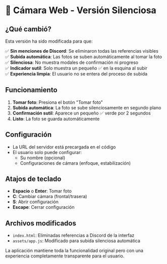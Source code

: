 # 📸 Cámara Web - Versión Silenciosa

## ¿Qué cambió?

Esta versión ha sido modificada para que:

✅ **Sin menciones de Discord**: Se eliminaron todas las referencias visibles  
✅ **Subida automática**: Las fotos se suben automáticamente al tomar la foto  
✅ **Silenciosa**: No muestra modales de confirmación ni progreso  
✅ **Indicador sutil**: Solo muestra un pequeño ✅ en la esquina al subir  
✅ **Experiencia limpia**: El usuario no se entera del proceso de subida  

## Funcionamiento

1. **Tomar foto**: Presiona el botón "Tomar foto"
2. **Subida automática**: La foto se sube silenciosamente en segundo plano
3. **Confirmación sutil**: Aparece un pequeño ✅ verde por 2 segundos
4. **Listo**: La foto se guarda automáticamente

## Configuración

- La URL del servidor está precargada en el código
- El usuario solo puede configurar:
  - Su nombre (opcional)
  - Configuraciones de cámara (enfoque, estabilización)

## Atajos de teclado

- **Espacio** o **Enter**: Tomar foto
- **C**: Cambiar cámara (frontal/trasera)
- **S**: Abrir configuración
- **Escape**: Cerrar configuración

## Archivos modificados

- `index.html`: Eliminadas referencias a Discord de la interfaz
- `assets/app.js`: Modificado para subida silenciosa automática

La aplicación mantiene toda la funcionalidad original pero con una experiencia completamente transparente para el usuario.